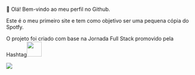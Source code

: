 👋 Olá! Bem-vindo ao meu perfil no Github.

Este é o meu primeiro site e tem como objetivo ser uma pequena cópia do Spotfy.

O projeto foi criado com base na Jornada Full Stack promovido pela Hashtag<a href = "https://www.youtube.com/@HashtagTreinamentos"><img loading="lazy" src="https://cdn.prod.website-files.com/644aa7c2eb05a0f70a59d944/644c07a9ff728a4f713e66c2_logo%20hash%20quadrada%20h%20(1).webp" width="40" height="40"/></a>

<a href="http://www.linkedin.com/in/marcelo-abreu-04324229b" target="_blank"><img loading="lazy" src="https://img.shields.io/badge/-LinkedIn-%230077B5?style=for-the-badge&logo=linkedin&logoColor=white" target="_blank"></a>
